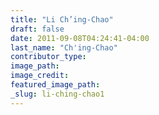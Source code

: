 ```yaml
---
title: "Li Ch’ing-Chao"
draft: false
date: 2011-09-08T04:24:41-04:00
last_name: "Ch'ing-Chao"
contributor_type:
image_path:
image_credit:
featured_image_path:
_slug: li-ching-chao1
---
```

